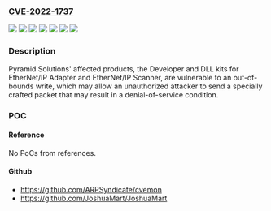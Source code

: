 ### [CVE-2022-1737](https://cve.mitre.org/cgi-bin/cvename.cgi?name=CVE-2022-1737)
![](https://img.shields.io/static/v1?label=Product&message=EtherNet%2FIP%20Adapter%20DLL%20Kit%20(EIPA)&color=blue)
![](https://img.shields.io/static/v1?label=Product&message=EtherNet%2FIP%20Adapter%20Development%20Kit%20(EADK)&color=blue)
![](https://img.shields.io/static/v1?label=Product&message=EtherNet%2FIP%20Scanner%20DLL%20Kit%20(EIPS)&color=blue)
![](https://img.shields.io/static/v1?label=Product&message=EtherNet%2FIP%20Scanner%20Development%20Kit%20(EDKS)&color=blue)
![](https://img.shields.io/static/v1?label=Version&message=all%3C%3D%204.4.0%20&color=brighgreen)
![](https://img.shields.io/static/v1?label=Version&message=all4.4.0%20&color=brighgreen)
![](https://img.shields.io/static/v1?label=Vulnerability&message=CWE-787%20Out-of-bounds%20Write&color=brighgreen)

### Description

Pyramid Solutions' affected products, the Developer and DLL kits for EtherNet/IP Adapter and EtherNet/IP Scanner, are vulnerable to an out-of-bounds write, which may allow an unauthorized attacker to send a specially crafted packet that may result in a denial-of-service condition.

### POC

#### Reference
No PoCs from references.

#### Github
- https://github.com/ARPSyndicate/cvemon
- https://github.com/JoshuaMart/JoshuaMart

